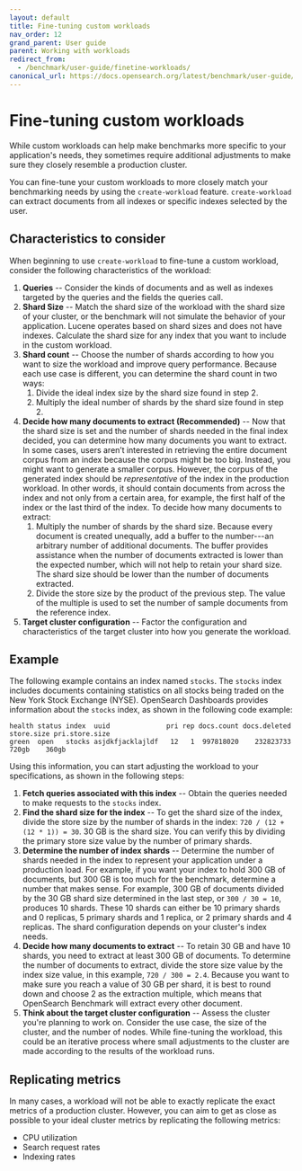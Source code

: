 ```yaml
---
layout: default
title: Fine-tuning custom workloads
nav_order: 12
grand_parent: User guide
parent: Working with workloads
redirect_from: 
  - /benchmark/user-guide/finetine-workloads/
canonical_url: https://docs.opensearch.org/latest/benchmark/user-guide/working-with-workloads/finetune-workloads/
---
```


# Fine-tuning custom workloads

While custom workloads can help make benchmarks more specific to your application's needs, they sometimes require additional adjustments to make sure they closely resemble a production cluster.

You can fine-tune your custom workloads to more closely match your benchmarking needs by using the `create-workload` feature. `create-workload` can extract documents from all indexes or specific indexes selected by the user.

## Characteristics to consider 

When beginning to use `create-workload` to fine-tune a custom workload, consider the following characteristics of the workload:

1. **Queries** -- Consider the kinds of documents and as well as indexes targeted by the queries and the fields the queries call.
2. **Shard Size** -- Match the shard size of the workload with the shard size of your cluster, or the benchmark will not simulate the behavior of your application. Lucene operates based on shard sizes and does not have indexes. Calculate the shard size for any index that you want to include in the custom workload.
3. **Shard count** -- Choose the number of shards according to how you want to size the workload and improve query performance. Because each use case is different, you can determine the shard count in two ways:
    1. Divide the ideal index size by the shard size found in step 2.
    2. Multiply the ideal number of shards by the shard size found in step 2.
4. **Decide how many documents to extract (Recommended)** -- Now that the shard size is set and the number of shards needed in the final index decided, you can determine how many documents you want to extract. In some cases, users aren’t interested in retrieving the entire document corpus from an index because the corpus might be too big. Instead, you might want to generate a smaller corpus. However, the corpus of the generated index should be *representative* of the index in the production workload. In other words, it should contain documents from across the index and not only from a certain area, for example, the first half of the index or the last third of the index. To decide how many documents to extract:
    1. Multiply the number of shards by the shard size. Because every document is created unequally, add a buffer to the number---an arbitrary number of additional documents. The buffer provides assistance when the number of documents extracted is lower than the expected number, which will not help to retain your shard size. The shard size should be lower than the number of documents extracted. 
    2. Divide the store size by the product of the previous step. The value of the multiple is used to set the number of sample documents from the reference index. 
5. **Target cluster configuration** -- Factor the configuration and characteristics of the target cluster into how you generate the workload.


## Example

The following example contains an index named `stocks`. The `stocks` index includes documents containing statistics on all stocks being traded on the New York Stock Exchange (NYSE). OpenSearch Dashboards provides information about the `stocks` index, as shown in the following code example:

```
health status index  uuid              pri rep docs.count docs.deleted store.size pri.store.size
green  open   stocks asjdkfjacklajldf   12   1  997818020    232823733    720gb    360gb
```

Using this information, you can start adjusting the workload to your specifications, as shown in the following steps:

1. **Fetch queries associated with this index** -- Obtain the queries needed to make requests to the `stocks` index.
2. **Find the shard size for the index** -- To get the shard size of the index, divide the store size by the number of shards in the index: `720 / (12 + (12 * 1)) = 30`. 30 GB is the shard size. You can verify this by dividing the primary store size value by the number of primary shards.
3. **Determine the number of index shards** -- Determine the number of shards needed in the index to represent your application under a production load. For example, if you want your index to hold 300 GB of documents, but 300 GB is too much for the benchmark, determine a number that makes sense. For example, 300 GB of documents divided by the 30 GB shard size determined in the last step, or `300 / 30 = 10`, produces 10 shards. These 10 shards can either be 10 primary shards and 0 replicas, 5 primary shards and 1 replica, or 2 primary shards and 4 replicas. The shard configuration depends on your cluster's index needs.
4. **Decide how many documents to extract** -- To retain 30 GB and have 10 shards, you need to extract at least 300 GB of documents. To determine the number of documents to extract, divide the store size value by the index size value, in this example, `720 / 300 = 2.4`. Because you want to make sure you reach a value of 30 GB per shard, it is best to round down and choose 2 as the extraction multiple, which means that OpenSearch Benchmark will extract every other document.
5. **Think about the target cluster configuration** -- Assess the cluster you're planning to work on. Consider the use case, the size of the cluster, and the number of nodes. While fine-tuning the workload, this could be an iterative process where small adjustments to the cluster are made according to the results of the workload runs.


## Replicating metrics

In many cases, a workload will not be able to exactly replicate the exact metrics of a production cluster. However, you can aim to get as close as possible to your ideal cluster metrics by replicating the following metrics:

* CPU utilization
* Search request rates
* Indexing rates 


